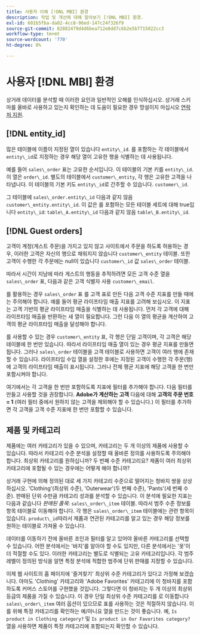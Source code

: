 ```yaml
---
title: 사용자 이해 [!DNL MBI] 환경
description: 작업 및 개선에 대해 알아보기 [!DNL MBI] 환경.
exl-id: 601b5fba-da02-4cc8-96ed-147c24f326f9
source-git-commit: 82882479d4d6bea712e8dd7c6b2e5b7715022cc3
workflow-type: tm+mt
source-wordcount: '770'
ht-degree: 0%

---
```


# 사용자 [!DNL MBI] 환경

상거래 데이터를 분석할 때 이러한 요인과 일반적인 오해를 인식하십시오. 상거래 스키마를 올바로 사용하고 있는지 확인하는 데 도움이 필요한 경우 망설이지 마십시오 [연락처 지원](../guide-overview.md).

## [!DNL entity\_id]

많은 테이블에 이름이 지정된 열이 있습니다 `entity\_id`. 를 포함하는 각 테이블에서 `entity\_id`로 지정하는 경우 해당 열이 고유한 행을 식별하는 데 사용됩니다.

예를 들어 `sales\_order` 표는 고유한 순서입니다. 이 테이블의 기본 키를 `entity\_id`. 이 열은 `order\_id`. 별도의 테이블에서 `customer\_entity`, 각 행은 고유한 고객을 나타냅니다. 이 테이블의 기본 키도 `entity\_id`로 간주할 수 있습니다. `customer\_id`.

그 테이블에 `sales\_order.entity\_id` 다음과 같지 않음 `customer\_entity.entity\_id`. 이 값은 를 포함하는 모든 테이블 세트에 대해 true입니다 `entity\_id`: `table\_A.entity\_id` 다음과 같지 않음 `table\_B.entity\_id`.

## [!DNL Guest orders]

고객이 계정(게스트 주문)을 가지고 있지 않고 사이트에서 주문을 하도록 허용하는 경우, 이러한 고객은 자신의 행으로 채워지지 않습니다 `customer\_entity` 테이블. 또한 고객이 수행한 각 주문에는 null이 있습니다 `customer\_id` 값 `sales\_order` 테이블.

따라서 시간이 지남에 따라 게스트의 행동을 추적하려면 모든 고객 수준 열을 `sales\_order` 표, 다음과 같은 고객 식별자 사용 `customer\_email`.

를 활용하는 경우 `sales\_order` 표 를 고객 표로 만든 다음 고객 수준 지표를 만들 때에는 주의해야 합니다. 예를 들어 평균 라이프타임 매출 지표를 고려해 보십시오. 이 지표는 고객 기반의 평균 라이프타임 매출을 식별하는 데 사용됩니다. 먼저 각 고객에 대해 라이프타임 매출을 반환하는 새 열이 필요합니다. 그런 다음 이 열의 평균을 계산하여 고객의 평균 라이프타임 매출을 달성해야 합니다.

를 사용할 수 있는 경우 `customer\_entity` 표, 각 행은 단일 고객이며, 각 고객은 해당 테이블에 한 번만 있습니다. 따라서 라이프타임 매출 열이 있는 경우 평균 지표를 만들면 됩니다. 그러나 `sales\_order` 테이블을 고객 테이블로 사용하면 고객이 여러 행에 존재할 수 있습니다. 라이프타임 수입 열을 설정한 후에는 지정된 고객이 수행한 각 주문(행)에 고객의 라이프타임 매출이 표시됩니다. 그러나 전체 평균 지표에 해당 고객을 한 번만 포함시켜야 합니다.

여기에서는 각 고객을 한 번만 포함하도록 지표에 필터를 추가해야 합니다. 다음 필터를 만들고 사용할 것을 권장합니다. **Adobe가 계산하는 고객** 다음에 대해 **고객의 주문 번호 = 1** (여러 필터 중에서 원하지 않는 고객을 제외해야 할 수 있습니다.) 이 필터를 추가하면 각 고객을 고객 수준 지표에 한 번만 포함할 수 있습니다.

## 제품 및 카테고리

제품에는 여러 카테고리가 있을 수 있으며, 카테고리는 두 개 이상의 제품에 사용할 수 있습니다. 따라서 카테고리 수준 분석을 설정할 때 올바른 정의를 사용하도록 주의해야 합니다. 최상위 카테고리를 원하십니까? 두 번째 수준 카테고리요? 제품이 여러 최상위 카테고리에 포함될 수 있는 경우에는 어떻게 해야 합니까?

상거래 구현에 의해 정의된 대로 세 가지 카테고리 수준으로 떨어지는 청바지 쌍을 상상하십시오. &#39;Clothing&#39;(최상위 수준), &#39;Outerwear&#39;(두 번째 수준), &#39;Pants&#39;(세 번째 수준). 판매된 단위 수만큼 카테고리 성과를 분석할 수 있습니다. 이 분석에 필요한 지표는 다음과 같습니다 _판매된 품목_: `sales\_order\_item` 테이블. 따라서 범주 수준 정보를 항목 테이블로 이동해야 합니다. 각 행은 `sales\_order\_item` 테이블에는 관련 항목이 있습니다. `product\_id`따라서 제품과 연관된 카테고리를 알고 있는 경우 해당 정보를 원하는 테이블로 가져올 수 있습니다.

데이터를 이동하기 전에 올바른 조인과 필터를 알고 있어야 올바른 카테고리를 선택할 수 있습니다. 어떤 분석에서는 &#39;바지&#39;를 알아야 할 수도 있지만, 다른 분석에서는 &#39;옷&#39;이 더 적절할 수도 있다. 이러한 카테고리는 별도로 식별되는 고유 카테고리입니다. 각 범주 레벨이 정의된 방식을 알면 특정 분석에 적합한 범주에 단위 판매를 지정할 수 있습니다.

이제 웹 사이트의 홈 페이지에 &#39;즐겨찾기&#39; 최상위 수준 카테고리가 있다고 가정해 보겠습니다. 아마도 &#39;Clothing&#39; 카테고리와 &#39;Adobe Favorites&#39; 카테고리에 이 청바지를 포함하도록 커머스 스토어를 구현했을 것입니다. 그렇다면 이 청바지는 두 개 이상의 최상위 등급의 제품을 가질 수 있습니다. 이 경우 단일 최상위 수준 카테고리를 로 이동합니다 `sales\_order\_item` 여러 옵션이 있으므로 표를 사용하는 것은 적절하지 않습니다. 이를 위해 특정 카테고리를 확인하는 예/아니요 열을 만드는 것이 좋습니다. 예, `Is product in Clothing category?` 및 `Is product in Our Favorites category?` 열을 사용하면 제품이 특정 카테고리에 포함되는지 확인할 수 있습니다.
